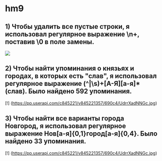 # hm9
## 1) Чтобы удалить все пустые строки, я использовал регулярное выражение \n+, поставив \0 в поле замены.
![](https://pp.userapi.com/c845221/v845221357/690e2/vEFJd8hqs7E.jpg)
## 2) Чтобы найти упоминания о князьях и городах, в которых есть "слав", я использовал регулярное выражение (^|\s)+[А-Я][а-я]*(слав). Было найдено 592 упоминания.
[!] (https://pp.userapi.com/c845221/v845221357/690c4/UdrrXadNNGc.jpg)
## 3) Чтобы найти все варианты города Новгород, я использовал регулярное выражение Нов[а-я]{0,1}город[а-я]{0,4}. Было найдено 33 упоминания.
[!] (https://pp.userapi.com/c845221/v845221357/690c4/UdrrXadNNGc.jpg)
